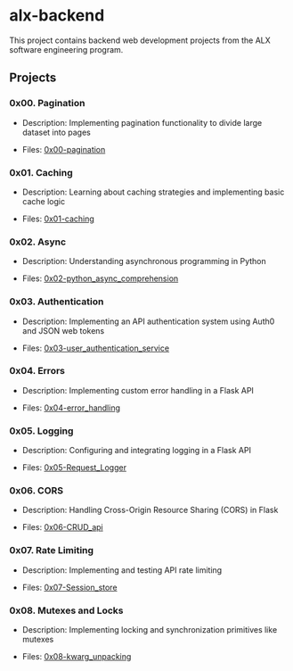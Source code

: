 # alx-backend

This project contains backend web development projects from the ALX software engineering program.

## Projects

### 0x00. Pagination

- Description: Implementing pagination functionality to divide large dataset into pages

- Files: [0x00-pagination](0x00-pagination)

### 0x01. Caching

- Description: Learning about caching strategies and implementing basic cache logic

- Files: [0x01-caching](0x01-caching)

### 0x02. Async

- Description: Understanding asynchronous programming in Python

- Files: [0x02-python_async_comprehension](0x02-python_async_comprehension)

### 0x03. Authentication

- Description: Implementing an API authentication system using Auth0 and JSON web tokens

- Files: [0x03-user_authentication_service](0x03-user_authentication_service) 

### 0x04. Errors

- Description: Implementing custom error handling in a Flask API

- Files: [0x04-error_handling](0x04-error_handling)

### 0x05. Logging

- Description: Configuring and integrating logging in a Flask API

- Files: [0x05-Request_Logger](0x05-Request_Logger)

### 0x06. CORS 

- Description: Handling Cross-Origin Resource Sharing (CORS) in Flask

- Files: [0x06-CRUD_api](0x06-CRUD_api)

### 0x07. Rate Limiting

- Description: Implementing and testing API rate limiting 

- Files: [0x07-Session_store](0x07-Session_store)

### 0x08. Mutexes and Locks

- Description: Implementing locking and synchronization primitives like mutexes

- Files: [0x08-kwarg_unpacking](0x08-kwarg_unpacking)
